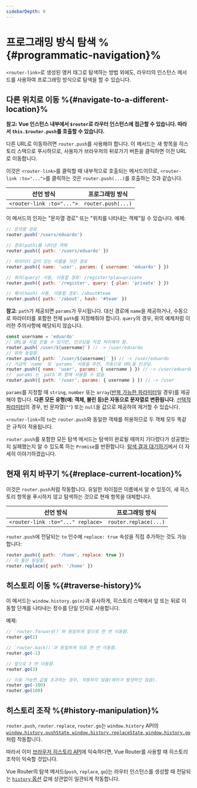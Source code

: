 ```yaml
---
sidebarDepth: 0
---
```


# 프로그래밍 방식 탐색 %{#programmatic-navigation}%

<VueSchoolLink
href="https://vueschool.io/lessons/vue-router-4-programmatic-navigation"
title="Learn how to navigate programmatically"
/>

`<router-link>`로 생성된 앵커 태그로 탐색하는 방법 외에도, 라우터의 인스턴스 메서드를 사용하여 프로그래밍 방식으로 탐색을 할 수 있습니다.

## 다른 위치로 이동 %{#navigate-to-a-different-location}%

**참고: Vue 인스턴스 내부에서 `$router`로 라우터 인스턴스에 접근할 수 있습니다. 따라서 `this.$router.push`를 호출할 수 있습니다.**

다른 URL로 이동하려면 `router.push`를 사용해야 합니다. 이 메서드는 새 항목을 히스토리 스택으로 푸시하므로, 사용자가 브라우저의 뒤로가기 버튼을 클릭하면 이전 URL로 이동합니다.

이것은 `<router-link>`를 클릭할 때 내부적으로 호출되는 메서드이므로, `<router-link :to="...">`를 클릭하는 것은 `router.push(...)`를 호출하는 것과 같습니다.

| 선언 방식                   | 프로그래밍 방식       |
| ------------------------- | ------------------ |
| `<router-link :to="...">` | `router.push(...)` |

이 메서드의 인자는 "문자열 경로" 또는 "위치를 나타내는 객체"일 수 있습니다. 예제:

```js
// 문자열 경로
router.push('/users/eduardo')

// 경로(path)를 나타낸 객체
router.push({ path: '/users/eduardo' })

// 파라미터 값이 있는 이름을 가진 경로
router.push({ name: 'user', params: { username: 'eduardo' } })

// 쿼리(query) 사용, 이동할 경로: /register?plan=private
router.push({ path: '/register', query: { plan: 'private' } })

// 해시(hash) 사용, 이동할 경로: /about#team
router.push({ path: '/about', hash: '#team' })
```

**참고**: `path`가 제공되면 `params`가 무시됩니다. 대신 경로에 `name`을 제공하거나, 수동으로 파라미터를 포함한 전체 `path`를 지정해줘야 합니다. `query`의 경우, 위의 예제처럼 이러한 주의사항에 해당되지 않습니다.

```js
const username = 'eduardo'
// URL을 직접 만들 수 있지만, 인코딩을 직접 처리해야 함.
router.push(`/user/${username}`) // -> /user/eduardo
// 위와 동일함.
router.push({ path: `/user/${username}` }) // -> /user/eduardo
// 가급적 `name` 및 `params` 사용을 추천, 자동으로 URL을 인코딩.
router.push({ name: 'user', params: { username } }) // -> /user/eduardo
// `params`는 `path`와 함께 사용할 수 없음.
router.push({ path: '/user', params: { username } }) // -> /user
```

`params`를 지정할 때 `string`, `number` 또는 `array`([반복 가능한 파라미터](./route-matching-syntax.md#repeatable-params)일 경우)를 제공해야 합니다. **다른 모든 유형(예: 객체, 불린 등)은 자동으로 문자열로 변환됩니다**. [선택적 파라미터](./route-matching-syntax.md#optional-parameters)의 경우, 빈 문자열(`""`) 또는 `null`을 값으로 제공하여 제거할 수 있습니다.

`<router-link>`의 `to`는 `router.push`와 동일한 객체를 허용하므로 두 객체 모두 똑같은 규칙이 적용됩니다.

`router.push`를 포함한 모든 탐색 메서드는 탐색이 완료될 때까지 기다렸다가 성공했는지 실패했는지 알 수 있도록 하는 `Promise`를 반환합니다. [탐색 결과 대기하기](../advanced/navigation-failures.md)에서 더 자세히 이야기하겠습니다.

## 현재 위치 바꾸기 %{#replace-current-location}%

이것은 `router.push`처럼 작동합니다. 유일한 차이점은 이름에서 알 수 있듯이, 새 히스토리 항목을 푸시하지 않고 탐색하는 것으로 현재 항목을 대체합니다.

| 선언 방식                           | 프로그래밍 방식          |
|-----------------------------------| --------------------- |
| `<router-link :to="..." replace>` | `router.replace(...)` |

`router.push`에 전달되는 `to` 인수에 `replace: true` 속성을 직접 추가하는 것도 가능합니다:

```js
router.push({ path: '/home', replace: true })
// 이 둘은 동일함.
router.replace({ path: '/home' })
```

## 히스토리 이동 %{#traverse-history}%

<VueSchoolLink
href="https://vueschool.io/lessons/go-back"
title="Learn how to use Vue Router to go back"
/>

이 메서드는 `window.history.go(n)`과 유사하게, 히스토리 스택에서 앞 또는 뒤로 이동할 단계를 나타내는 정수를 단일 인자로 사용합니다.

예제:

```js
// `router.forward()`와 동일하게 앞으로 한 번 이동함.
router.go(1)

// `router.back()`과 동일하게 뒤로 한 번 이동함.
router.go(-1)

// 앞으로 3 번 이동함.
router.go(3)

// 이동 가능한 값을 초과하는 경우, 작동하지 않음(애러가 발생하진 않음).
router.go(-100)
router.go(100)
```

## 히스토리 조작 %{#history-manipulation}%

`router.push`, `router.replace`, `router.go`는 `window.history` API의 [`window.history.pushState`, `window.history.replaceState`, `window.history.go`](https://developer.mozilla.org/en-US/docs/Web/API/History)처럼 작동합니다.

따라서 이미 [브라우저 히스토리 API](https://developer.mozilla.org/en-US/docs/Web/API/History_API)에 익숙하다면, Vue Router를 사용할 때 히스토리 조작이 익숙할 것입니다.

Vue Router의 탐색 메서드(`push`, `replace`, `go`)는 라우터 인스턴스를 생성할 때 전달되는 [`history` 옵션](/api/interfaces/RouterOptions.md#history) 값에 상관없이 일관되게 작동합니다.
